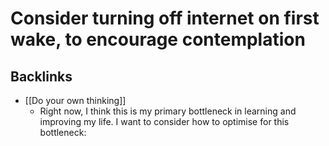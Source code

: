 # Consider turning off internet on first wake, to encourage contemplation

## Backlinks
* [[Do your own thinking]]
	* Right now, I think this is my primary bottleneck in learning and improving my life. I want to consider how to optimise for this bottleneck:

<!-- #Life -->

<!-- {BearID:9ED20892-C670-422B-9B7B-8CB616202394-15756-000013034B2DC651} -->
